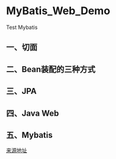 # MyBatis_Web_Demo
Test Mybatis

## 一、切面

## 二、Bean装配的三种方式

## 三、JPA

## 四、Java Web

## 五、Mybatis

[来源地址](https://github.com/Cenyol/SpringMVC)
